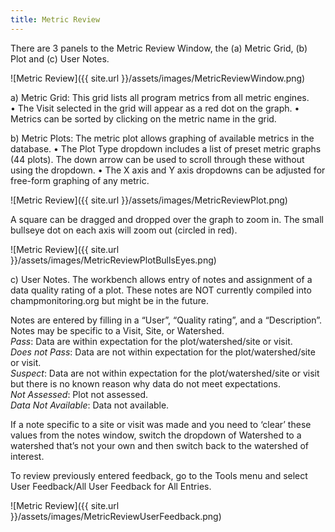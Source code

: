 ```yaml
---
title: Metric Review
---
```


 There are 3 panels to the Metric Review Window, the (a) Metric Grid, (b) Plot and (c) User Notes.
 
 ![Metric Review]({{ site.url }}/assets/images/MetricReviewWindow.png)
 
a)	Metric Grid: This grid lists all program metrics from all metric engines.  
•	The Visit selected in the grid will appear as a red dot on the graph.
•	Metrics can be sorted by clicking on the metric name in the grid.

b)	Metric Plots: The metric plot allows graphing of available metrics in the database. 
•	The Plot Type dropdown includes a list of preset metric graphs (44 plots).  The down arrow can be used to scroll through these without using the dropdown.
•	The X axis and Y axis dropdowns can be adjusted for free-form graphing of any metric.


![Metric Review]({{ site.url }}/assets/images/MetricReviewPlot.png)

A square can be dragged and dropped over the graph to zoom in.
The small bullseye dot on each axis will zoom out (circled in red).

![Metric Review]({{ site.url }}/assets/images/MetricReviewPlotBullsEyes.png)

c)	User Notes.  The workbench allows entry of notes and assignment of a data quality rating of a plot.  These notes are NOT currently compiled into champmonitoring.org but might be in the future.    


Notes are entered by filling in a “User”, “Quality rating”, and a “Description”.   Notes may be specific to a Visit, Site, or Watershed.   
*Pass*: Data are within expectation for the plot/watershed/site or visit.     
*Does not Pass*:  Data are not within expectation for the plot/watershed/site or visit.     
*Suspect*:  Data are not within expectation for the plot/watershed/site or visit but there is no known reason why data do not meet expectations.  
*Not Assessed*:  Plot not assessed.  
*Data Not Available*:  Data not available.  

If a note specific to a site or visit was made and you need to ‘clear’ these values from the notes window, switch the dropdown of Watershed to a watershed that’s not your own and then switch back to the watershed of interest.  

To review previously entered feedback, go to the Tools menu and select User Feedback/All User Feedback for All Entries.

![Metric Review]({{ site.url }}/assets/images/MetricReviewUserFeedback.png)

